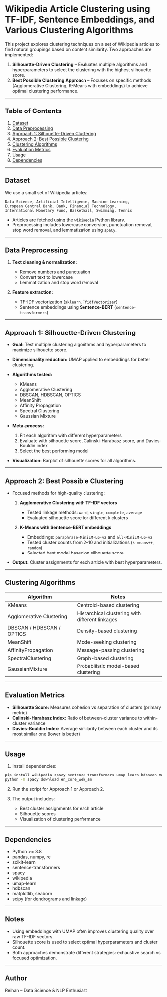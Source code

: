 # Wikipedia Article Clustering using TF-IDF, Sentence Embeddings, and Various Clustering Algorithms

This project explores clustering techniques on a set of Wikipedia articles to find natural groupings based on content similarity. Two approaches are implemented:

1. **Silhouette-Driven Clustering** – Evaluates multiple algorithms and hyperparameters to select the clustering with the highest silhouette score.  
2. **Best Possible Clustering Approach** – Focuses on specific methods (Agglomerative Clustering, K-Means with embeddings) to achieve optimal clustering performance.

---

## Table of Contents
1. [Dataset](#dataset)
2. [Data Preprocessing](#data-preprocessing)
3. [Approach 1: Silhouette-Driven Clustering](#approach-1-silhouette-driven-clustering)
4. [Approach 2: Best Possible Clustering](#approach-2-best-possible-clustering)
5. [Clustering Algorithms](#clustering-algorithms)
6. [Evaluation Metrics](#evaluation-metrics)
7. [Usage](#usage)
8. [Dependencies](#dependencies)

---

## Dataset
We use a small set of Wikipedia articles:

```text
Data Science, Artificial Intelligence, Machine Learning,
European Central Bank, Bank, Financial Technology,
International Monetary Fund, Basketball, Swimming, Tennis
````

* Articles are fetched using the `wikipedia` Python library.
* Preprocessing includes lowercase conversion, punctuation removal, stop word removal, and lemmatization using `spaCy`.

---

## Data Preprocessing

1. **Text cleaning & normalization:**

   * Remove numbers and punctuation
   * Convert text to lowercase
   * Lemmatization and stop word removal
2. **Feature extraction:**

   * TF-IDF vectorization (`sklearn.TfidfVectorizer`)
   * Sentence embeddings using **Sentence-BERT** (`sentence-transformers`)

---

## Approach 1: Silhouette-Driven Clustering

* **Goal:** Test multiple clustering algorithms and hyperparameters to maximize silhouette score.

* **Dimensionality reduction:** UMAP applied to embeddings for better clustering.

* **Algorithms tested:**

  * KMeans
  * Agglomerative Clustering
  * DBSCAN, HDBSCAN, OPTICS
  * MeanShift
  * Affinity Propagation
  * Spectral Clustering
  * Gaussian Mixture

* **Meta-process:**

  1. Fit each algorithm with different hyperparameters
  2. Evaluate with silhouette score, Calinski-Harabasz score, and Davies-Bouldin index
  3. Select the best performing model

* **Visualization:** Barplot of silhouette scores for all algorithms.

---

## Approach 2: Best Possible Clustering

* Focused methods for high-quality clustering:

  1. **Agglomerative Clustering with TF-IDF vectors**

     * Tested linkage methods: `ward`, `single`, `complete`, `average`
     * Evaluated silhouette score for different `k` clusters
  2. **K-Means with Sentence-BERT embeddings**

     * Embeddings: `paraphrase-MiniLM-L6-v2` and `all-MiniLM-L6-v2`
     * Tested cluster counts from 2–10 and initializations (`k-means++`, `random`)
     * Selected best model based on silhouette score

* **Output:** Cluster assignments for each article with best hyperparameters.

---

## Clustering Algorithms

| Algorithm                 | Notes                                           |
| ------------------------- | ----------------------------------------------- |
| KMeans                    | Centroid-based clustering                       |
| Agglomerative Clustering  | Hierarchical clustering with different linkages |
| DBSCAN / HDBSCAN / OPTICS | Density-based clustering                        |
| MeanShift                 | Mode-seeking clustering                         |
| AffinityPropagation       | Message-passing clustering                      |
| SpectralClustering        | Graph-based clustering                          |
| GaussianMixture           | Probabilistic model-based clustering            |

---

## Evaluation Metrics

* **Silhouette Score:** Measures cohesion vs separation of clusters (primary metric)
* **Calinski-Harabasz Index:** Ratio of between-cluster variance to within-cluster variance
* **Davies-Bouldin Index:** Average similarity between each cluster and its most similar one (lower is better)

---

## Usage

1. Install dependencies:

```bash
pip install wikipedia spacy sentence-transformers umap-learn hdbscan matplotlib seaborn scikit-learn
python -m spacy download en_core_web_sm
```

2. Run the script for Approach 1 or Approach 2.
3. The output includes:

   * Best cluster assignments for each article
   * Silhouette scores
   * Visualization of clustering performance

---

## Dependencies

* Python >= 3.8
* pandas, numpy, re
* scikit-learn
* sentence-transformers
* spacy
* wikipedia
* umap-learn
* hdbscan
* matplotlib, seaborn
* scipy (for dendrograms and linkage)

---

## Notes

* Using embeddings with UMAP often improves clustering quality over raw TF-IDF vectors.
* Silhouette score is used to select optimal hyperparameters and cluster count.
* Both approaches demonstrate different strategies: exhaustive search vs focused optimization.

---

## Author

Reihan – Data Science & NLP Enthusiast


